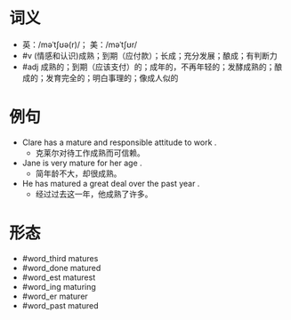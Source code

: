 # 词义
- 英：/məˈtʃʊə(r)/； 美：/məˈtʃʊr/
- #v (情感和认识)成熟；到期（应付款）；长成；充分发展；酿成；有判断力
- #adj 成熟的；到期（应该支付）的；成年的，不再年轻的；发酵成熟的；酿成的；发育完全的；明白事理的；像成人似的
# 例句
- Clare has a mature and responsible attitude to work .
	- 克莱尔对待工作成熟而可信赖。
- Jane is very mature for her age .
	- 简年龄不大，却很成熟。
- He has matured a great deal over the past year .
	- 经过过去这一年，他成熟了许多。
# 形态
- #word_third matures
- #word_done matured
- #word_est maturest
- #word_ing maturing
- #word_er maturer
- #word_past matured
